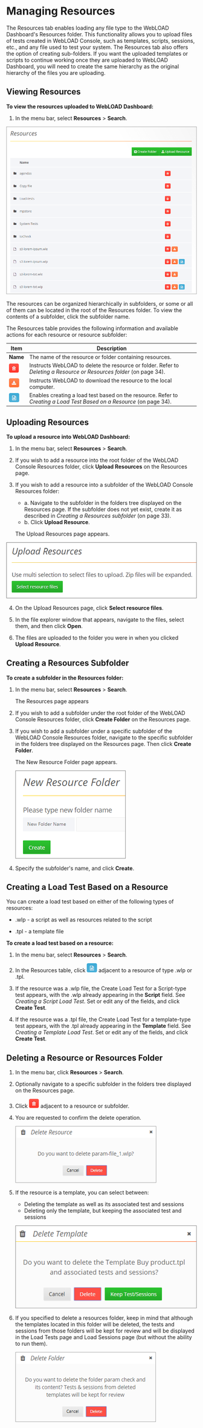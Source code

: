 # Managing Resources

The Resources tab enables loading any file type to the WebLOAD Dashboard's Resources folder. This functionality allows you to upload files of tests created in WebLOAD Console, such as templates, scripts, sessions, etc., and any file used to test your system. The Resources tab also offers the option of creating sub-folders. If you want the uploaded templates or scripts to continue working once they are uploaded to WebLOAD Dashboard, you will need to create the same hierarchy as the original hierarchy of the files you are uploading.

## Viewing Resources

**To view the resources uploaded to WebLOAD Dashboard:**

1. In the menu bar, select **Resources** > **Search**.

![Resources Page](../images/dashboard/managing-resources/resources-page.png)

The resources can be organized hierarchically in subfolders, or some or all of them can be located in the root of the Resources folder. To view the contents of a subfolder, click the subfolder name.

The Resources table provides the following information and available actions for each resource or resource subfolder:

| **Item** | **Description** |
|----------|-----------------|
| **Name** | The name of the resource or folder containing resources. |
| ![Delete](../images/dashboard/managing-tests/managing-tests-delete.png) | Instructs WebLOAD to delete the resource or folder. Refer to *Deleting a Resource or Resources folder* (on page 34). |
| ![Download](../images/dashboard/managing-resources/download-icon.png) | Instructs WebLOAD to download the resource to the local computer. |
| ![Create Load Test](../images/dashboard/managing-resources/create-load-test.png) | Enables creating a load test based on the resource. Refer to *Creating a Load Test Based on a Resource* (on page 34). |

## Uploading Resources

**To upload a resource into WebLOAD Dashboard:**

1. In the menu bar, select **Resources** > **Search**.

2. If you wish to add a resource into the root folder of the WebLOAD Console Resources folder, click **Upload Resources** on the Resources page.

3. If you wish to add a resource into a subfolder of the WebLOAD Console Resources folder:
    - a. Navigate to the subfolder in the folders tree displayed on the Resources page. If the subfolder does not yet exist, create it as described in *Creating a Resources subfolder* (on page 33).
    - b. Click **Upload Resource**.

   The Upload Resources page appears.

![Upload Resources Page](../images/dashboard/managing-resources/upload-resources-page.png)

4. On the Upload Resources page, click **Select resource files**.

5. In the file explorer window that appears, navigate to the files, select them, and then click **Open**.

6. The files are uploaded to the folder you were in when you clicked **Upload Resource**.

## Creating a Resources Subfolder

**To create a subfolder in the Resources folder:**

1. In the menu bar, select **Resources** > **Search**.
   
    The Resources page appears

2. If you wish to add a subfolder under the root folder of the WebLOAD Console Resources folder, click **Create Folder** on the Resources page.

3. If you wish to add a subfolder under a specific subfolder of the WebLOAD Console Resources folder, navigate to the specific subfolder in the folders tree displayed on the Resources page. Then click **Create Folder**.

    The New Resource Folder page appears.

    ![New Resource Folder Page](../images/dashboard/managing-resources/new-resource-folder.png)

4. Specify the subfolder's name, and click **Create**.

## Creating a Load Test Based on a Resource

You can create a load test based on either of the following types of resources:

- .wlp - a script as well as resources related to the script

- .tpl - a template file

**To create a load test based on a resource:**

1. In the menu bar, select **Resources** > **Search**.

2. In the Resources table, click ![Create Load Test](../images/dashboard/managing-resources/create-load-test.png) adjacent to a resource of type .wlp or .tpl.
   
3. If the resource was a .wlp file, the Create Load Test for a Script-type test appears, with the .wlp already appearing in the **Script** field. See *Creating a Script Load Test*. Set or edit any of the fields, and click **Create Test**.

4. If the resource was a .tpl file, the Create Load Test for a template-type test appears, with the .tpl already appearing in the **Template** field. See *Creating a Template Load Test*. Set or edit any of the fields, and click **Create Test**.

## Deleting a Resource or Resources Folder

1. In the menu bar, click **Resources** > **Search**.

2. Optionally navigate to a specific subfolder in the folders tree displayed on the Resources page.

3. Click ![Delete](../images/dashboard/icons/delete.png) adjacent to a resource or subfolder.

4. You are requested to confirm the delete operation.

    ![Delete Resource Confirmation](../images/dashboard/managing-resources/delete-resource-confirmation.png)

5. If the resource is a template, you can select between:
    - Deleting the template as well as its associated test and sessions
    - Deleting only the template, but keeping the associated test and sessions

    ![Delete Template Resource](../images/dashboard/managing-resources/delete-template-resource.png)

6. If you specified to delete a resources folder, keep in mind that although the templates located in this folder will be deleted, the tests and sessions from those folders will be kept for review and will be displayed in the Load Tests page and Load Sessions page (but without the ability to run them).

    ![Delete Resource Subfolder](../images/dashboard/managing-resources/delete-resource-subfolder.png)
